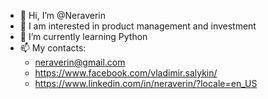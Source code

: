 - 👋 Hi, I’m @Neraverin
- 👀 I am interested in product management and investment 
- 🌱 I’m currently learning Python
- 📫 My contacts:
  - neraverin@gmail.com
  - https://www.facebook.com/vladimir.salykin/
  - https://www.linkedin.com/in/neraverin/?locale=en_US

<!---
Neraverin/Neraverin is a ✨ special ✨ repository because its `README.md` (this file) appears on your GitHub profile.
You can click the Preview link to take a look at your changes.
--->
